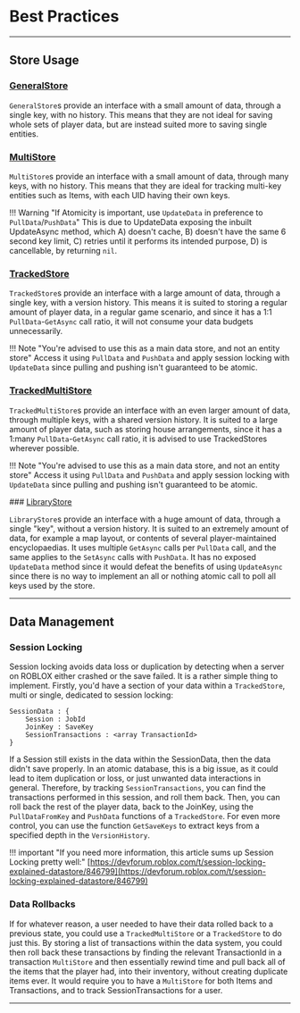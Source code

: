 # Best Practices

------------

## Store Usage

### [GeneralStore](https://inctus.github.io/AtomicStore/API/GeneralStore/)

`GeneralStore`s provide an interface with a small amount of data, through a single key, with no history. This means that they are not ideal for saving whole sets of player data, but are instead suited more to saving single entities.

### [MultiStore](https://inctus.github.io/AtomicStore/API/MultiStore/)

`MultiStore`s provide an interface with a small amount of data, through many keys, with no history. This means that they are ideal for tracking multi-key entities such as Items, with each UID having their own keys. 

!!! Warning "If Atomicity is important, use `UpdateData` in preference to `PullData`/`PushData`"
	This is due to UpdateData exposing the inbuilt UpdateAsync method, which A) doesn't cache, B) doesn't have the same 6 second key limit, C) retries until it performs its intended purpose, D) is cancellable, by returning `nil`.

### [TrackedStore](https://inctus.github.io/AtomicStore/API/TrackedStore/)

`TrackedStore`s provide an interface with a large amount of data, through a single key, with a version history. This means it is suited to storing a regular amount of player data, in a regular game scenario, and since it has a 1:1 `PullData`-`GetAsync` call ratio, it will not consume your data budgets unnecessarily.

!!! Note "You're advised to use this as a main data store, and not an entity store"
	Access it using `PullData` and `PushData` and apply session locking with `UpdateData` since pulling and pushing isn't guaranteed to be atomic.

### [TrackedMultiStore](https://inctus.github.io/AtomicStore/API/TrackedMultiStore/)

`TrackedMultiStore`s provide an interface with an even larger amount of data, through multiple keys, with a shared version history. It is suited to a large amount of player data, such as storing house arrangements, since it has a 1:many `PullData`-`GetAsync` call ratio, it is advised to use TrackedStores wherever possible. 

!!! Note "You're advised to use this as a main data store, and not an entity store"
	Access it using `PullData` and `PushData` and apply session locking with `UpdateData` since pulling and pushing isn't guaranteed to be atomic.

### [LibraryStore](https://inctus.github.io/AtomicStore/API/LibraryStore.md)

`LibraryStore`s provide an interface with a huge amount of data, through a single "key", without a version history. It is suited to an extremely amount of data, for example a map layout, or contents of several player-maintained encyclopaedias. It uses multiple `GetAsync` calls per `PullData` call, and the same applies to the `SetAsync` calls with `PushData`. It has no exposed `UpdateData` method since it would defeat the benefits of using `UpdateAsync` since there is no way to implement an all or nothing atomic call to poll all keys used by the store.

------------


## Data Management

### Session Locking

Session locking avoids data loss or duplication by detecting when a server on ROBLOX either crashed or the save failed. It is a rather simple thing to implement. Firstly, you'd have a section of your data within a `TrackedStore`, multi or single, dedicated to session locking:

```
SessionData : {
	Session : JobId
	JoinKey : SaveKey
	SessionTransactions : <array TransactionId>
}
```

If a Session still exists in the data within the SessionData, then the data didn't save properly. In an atomic database, this is a big issue, as it could lead to item duplication or loss, or just unwanted data interactions in general. Therefore, by tracking `SessionTransactions`, you can find the transactions performed in this session, and roll them back. Then, you can roll back the rest of the player data, back to the JoinKey, using the `PullDataFromKey` and `PushData` functions of a `TrackedStore`. For even more control, you can use the function `GetSaveKeys` to extract keys from a specified depth in the `VersionHistory`. 

!!! important "If you need more information, this article sums up Session Locking pretty well:"
	[https://devforum.roblox.com/t/session-locking-explained-datastore/846799](https://devforum.roblox.com/t/session-locking-explained-datastore/846799)

### Data Rollbacks

If for whatever reason, a user needed to have their data rolled back to a previous state, you could use a `TrackedMultiStore` or a `TrackedStore` to do just this. By storing a list of transactions within the data system, you could then roll back these transactions by finding the relevant TransactionId in a transaction `MultiStore` and then essentially rewind time and pull back all of the items that the player had, into their inventory, without creating duplicate items ever. It would require you to have a `MultiStore` for both Items and Transactions, and to track SessionTransactions for a user.

-----------